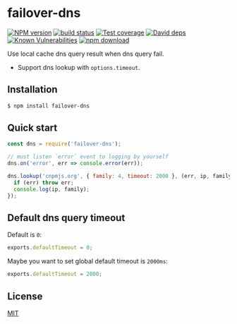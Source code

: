 failover-dns
=======

[![NPM version][npm-image]][npm-url]
[![build status][travis-image]][travis-url]
[![Test coverage][codecov-image]][codecov-url]
[![David deps][david-image]][david-url]
[![Known Vulnerabilities][snyk-image]][snyk-url]
[![npm download][download-image]][download-url]

[npm-image]: https://img.shields.io/npm/v/failover-dns.svg?style=flat-square
[npm-url]: https://npmjs.org/package/failover-dns
[travis-image]: https://img.shields.io/travis/node-modules/failover-dns.svg?style=flat-square
[travis-url]: https://travis-ci.org/node-modules/failover-dns
[codecov-image]: https://codecov.io/github/node-modules/failover-dns/coverage.svg?branch=master
[codecov-url]: https://codecov.io/github/node-modules/failover-dns?branch=master
[david-image]: https://img.shields.io/david/node-modules/failover-dns.svg?style=flat-square
[david-url]: https://david-dm.org/node-modules/failover-dns
[snyk-image]: https://snyk.io/test/npm/failover-dns/badge.svg?style=flat-square
[snyk-url]: https://snyk.io/test/npm/failover-dns
[download-image]: https://img.shields.io/npm/dm/failover-dns.svg?style=flat-square
[download-url]: https://npmjs.org/package/failover-dns

Use local cache dns query result when dns query fail.

- Support dns lookup with `options.timeout`.

## Installation

```bash
$ npm install failover-dns
```

## Quick start

```js
const dns = require('failover-dns');

// must listen `error` event to logging by yourself
dns.on('error', err => console.error(err));

dns.lookup('cnpmjs.org', { family: 4, timeout: 2000 }, (err, ip, family) => {
  if (err) throw err;
  console.log(ip, family);
});
```

## Default dns query timeout

Default is `0`:

```js
exports.defaultTimeout = 0;
```

Maybe you want to set global default timeout is `2000ms`:

```js
exports.defaultTimeout = 2000;
```

## License

[MIT](LICENSE)
